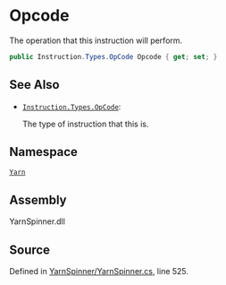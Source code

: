 # Opcode

The operation that this instruction will perform.

```csharp
public Instruction.Types.OpCode Opcode { get; set; }
```

## See Also

* [`Instruction.Types.OpCode`](../instruction.types.opcode/): 

  The type of instruction that this is.

## Namespace

[`Yarn`](../)

## Assembly

YarnSpinner.dll

## Source

Defined in [YarnSpinner/YarnSpinner.cs](https://github.com/YarnSpinnerTool/YarnSpinner//blob/develop/YarnSpinner/YarnSpinner.cs#L525), line 525.

